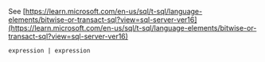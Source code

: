 See [https://learn.microsoft.com/en-us/sql/t-sql/language-elements/bitwise-or-transact-sql?view=sql-server-ver16](https://learn.microsoft.com/en-us/sql/t-sql/language-elements/bitwise-or-transact-sql?view=sql-server-ver16)
```
expression | expression
```
